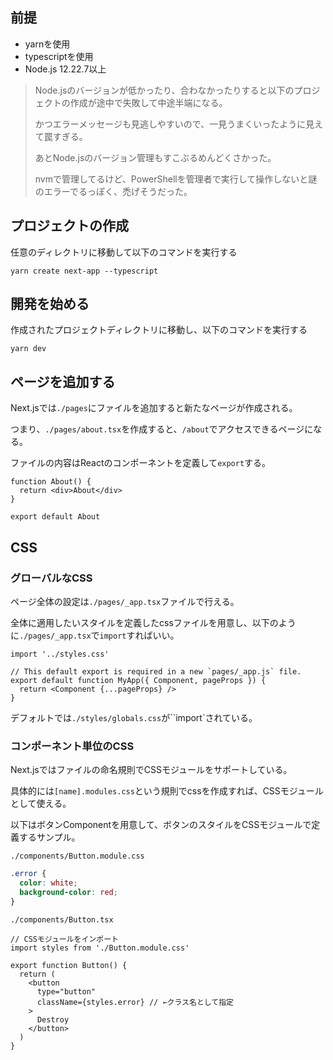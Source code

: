 ## 前提

- yarnを使用
- typescriptを使用
- Node.js 12.22.7以上

> Node.jsのバージョンが低かったり、合わなかったりすると以下のプロジェクトの作成が途中で失敗して中途半端になる。
>
> かつエラーメッセージも見逃しやすいので、一見うまくいったように見えて罠すぎる。
>
> あとNode.jsのバージョン管理もすこぶるめんどくさかった。
>
> nvmで管理してるけど、PowerShellを管理者で実行して操作しないと謎のエラーでるっぽく、禿げそうだった。



## プロジェクトの作成

任意のディレクトリに移動して以下のコマンドを実行する

```terminal
yarn create next-app --typescript
```



## 開発を始める

作成されたプロジェクトディレクトリに移動し、以下のコマンドを実行する

```terminal
yarn dev
```



## ページを追加する

Next.jsでは`./pages`にファイルを追加すると新たなページが作成される。

つまり、`./pages/about.tsx`を作成すると、`/about`でアクセスできるページになる。

ファイルの内容はReactのコンポーネントを定義して`export`する。

```tsx
function About() {
  return <div>About</div>
}

export default About
```



## CSS

### グローバルなCSS

ページ全体の設定は`./pages/_app.tsx`ファイルで行える。

全体に適用したいスタイルを定義したcssファイルを用意し、以下のように`./pages/_app.tsx`で`import`すればいい。

```tsx
import '../styles.css'

// This default export is required in a new `pages/_app.js` file.
export default function MyApp({ Component, pageProps }) {
  return <Component {...pageProps} />
}
```



デフォルトでは`./styles/globals.css`が``import`されている。



### コンポーネント単位のCSS

Next.jsではファイルの命名規則でCSSモジュールをサポートしている。

具体的には`[name].modules.css`という規則でcssを作成すれば、CSSモジュールとして使える。



以下はボタンComponentを用意して、ボタンのスタイルをCSSモジュールで定義するサンプル。



`./components/Button.module.css`

```css
.error {
  color: white;
  background-color: red;
}
```



`./components/Button.tsx`

```tsx
// CSSモジュールをインポート
import styles from './Button.module.css'

export function Button() {
  return (
    <button
      type="button"
      className={styles.error} // ←クラス名として指定
    >
      Destroy
    </button>
  )
}
```

